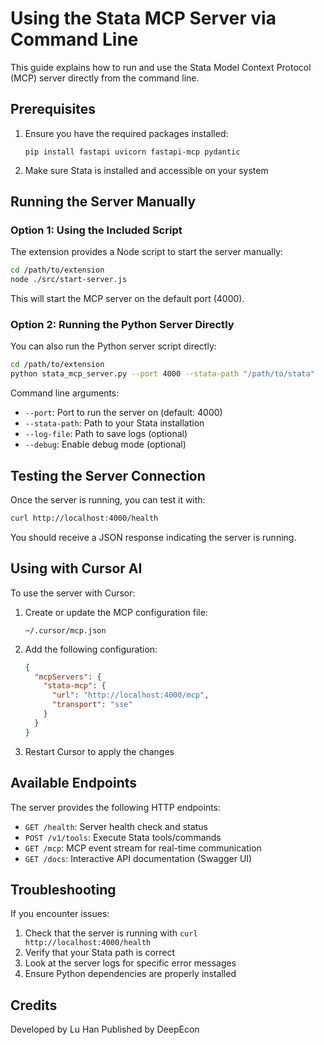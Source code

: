 # Using the Stata MCP Server via Command Line

This guide explains how to run and use the Stata Model Context Protocol (MCP) server directly from the command line.

## Prerequisites

1. Ensure you have the required packages installed:
   ```
   pip install fastapi uvicorn fastapi-mcp pydantic
   ```

2. Make sure Stata is installed and accessible on your system

## Running the Server Manually

### Option 1: Using the Included Script

The extension provides a Node script to start the server manually:

```bash
cd /path/to/extension
node ./src/start-server.js
```

This will start the MCP server on the default port (4000).

### Option 2: Running the Python Server Directly

You can also run the Python server script directly:

```bash
cd /path/to/extension
python stata_mcp_server.py --port 4000 --stata-path "/path/to/stata"
```

Command line arguments:
- `--port`: Port to run the server on (default: 4000)
- `--stata-path`: Path to your Stata installation
- `--log-file`: Path to save logs (optional)
- `--debug`: Enable debug mode (optional)

## Testing the Server Connection

Once the server is running, you can test it with:

```bash
curl http://localhost:4000/health
```

You should receive a JSON response indicating the server is running.

## Using with Cursor AI

To use the server with Cursor:

1. Create or update the MCP configuration file:
   ```
   ~/.cursor/mcp.json
   ```

2. Add the following configuration:
   ```json
   {
     "mcpServers": {
       "stata-mcp": {
         "url": "http://localhost:4000/mcp",
         "transport": "sse"
       }
     }
   }
   ```

3. Restart Cursor to apply the changes

## Available Endpoints

The server provides the following HTTP endpoints:

- `GET /health`: Server health check and status
- `POST /v1/tools`: Execute Stata tools/commands
- `GET /mcp`: MCP event stream for real-time communication
- `GET /docs`: Interactive API documentation (Swagger UI)

## Troubleshooting

If you encounter issues:

1. Check that the server is running with `curl http://localhost:4000/health`
2. Verify that your Stata path is correct
3. Look at the server logs for specific error messages
4. Ensure Python dependencies are properly installed

## Credits

Developed by Lu Han
Published by DeepEcon 
